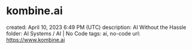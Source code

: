 # kombine.ai

created: April 10, 2023 6:49 PM (UTC)
description: AI Without the Hassle
folder: AI Systems / AI | No Code
tags: ai, no-code
url: https://www.kombine.ai